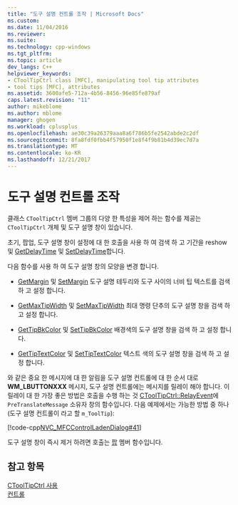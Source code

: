 ```yaml
---
title: "도구 설명 컨트롤 조작 | Microsoft Docs"
ms.custom: 
ms.date: 11/04/2016
ms.reviewer: 
ms.suite: 
ms.technology: cpp-windows
ms.tgt_pltfrm: 
ms.topic: article
dev_langs: C++
helpviewer_keywords:
- CToolTipCtrl class [MFC], manipulating tool tip attributes
- tool tips [MFC], attributes
ms.assetid: 3600afe5-712a-4b56-8456-96e85fe879af
caps.latest.revision: "11"
author: mikeblome
ms.author: mblome
manager: ghogen
ms.workload: cplusplus
ms.openlocfilehash: ae30c39a26379aaa8a6f786b5fe2542abde2c2df
ms.sourcegitcommit: 8fa8fdf0fbb4f57950f1e8f4f9b81b4d39ec7d7a
ms.translationtype: MT
ms.contentlocale: ko-KR
ms.lasthandoff: 12/21/2017
---
```

# <a name="manipulating-the-tool-tip-control"></a>도구 설명 컨트롤 조작
클래스 `CToolTipCtrl` 멤버 그룹의 다양 한 특성을 제어 하는 함수를 제공는 `CToolTipCtrl` 개체 및 도구 설명 창이 있습니다.  
  
 초기, 팝업, 도구 설명 창이 설정에 대 한 호출을 사용 하 여 검색 하 고 기간을 reshow 및 [GetDelayTime](../mfc/reference/ctooltipctrl-class.md#getdelaytime) 및 [SetDelayTime](../mfc/reference/ctooltipctrl-class.md#setdelaytime)합니다.  
  
 다음 함수를 사용 하 여 도구 설명 창의 모양을 변경 합니다.  
  
-   [GetMargin](../mfc/reference/ctooltipctrl-class.md#getmargin) 및 [SetMargin](../mfc/reference/ctooltipctrl-class.md#setmargin) 도구 설명 테두리와 도구 사이의 너비 팁 텍스트를 검색 하 고 설정 합니다.  
  
-   [GetMaxTipWidth](../mfc/reference/ctooltipctrl-class.md#getmaxtipwidth) 및 [SetMaxTipWidth](../mfc/reference/ctooltipctrl-class.md#setmaxtipwidth) 최대 명령 단추의 도구 설명 창을 검색 하 고 설정 합니다.  
  
-   [GetTipBkColor](../mfc/reference/ctooltipctrl-class.md#gettipbkcolor) 및 [SetTipBkColor](../mfc/reference/ctooltipctrl-class.md#settipbkcolor) 배경색의 도구 설명 창을 검색 하 고 설정 합니다.  
  
-   [GetTipTextColor](../mfc/reference/ctooltipctrl-class.md#gettiptextcolor) 및 [SetTipTextColor](../mfc/reference/ctooltipctrl-class.md#settiptextcolor) 텍스트 색의 도구 설명 창을 검색 하 고 설정 합니다.  
  
 와 같은 중요 한 메시지에 대 한 알림을 도구 설명 컨트롤에 대 한 순서 대로 **WM_LBUTTONXXX** 메시지, 도구 설명 컨트롤에는 메시지를 릴레이 해야 합니다. 이 릴레이 대 한 가장 좋은 방법은 호출을 수행 하는 것 [CToolTipCtrl::RelayEvent](../mfc/reference/ctooltipctrl-class.md#relayevent)에 `PreTranslateMessage` 소유자 창의 함수입니다. 다음 예제에서는 가능한 방법 중 하나 (도구 설명 컨트롤이 라고 할 `m_ToolTip`):  
  
 [!code-cpp[NVC_MFCControlLadenDialog#41](../mfc/codesnippet/cpp/manipulating-the-tool-tip-control_1.cpp)]  
  
 도구 설명 창이 즉시 제거 하려면 호출는 [팝](../mfc/reference/ctooltipctrl-class.md#pop) 멤버 함수입니다.  
  
## <a name="see-also"></a>참고 항목  
 [CToolTipCtrl 사용](../mfc/using-ctooltipctrl.md)   
 [컨트롤](../mfc/controls-mfc.md)


